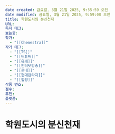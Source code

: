 ```yaml
---
date created: 금요일, 3월 21일 2025, 9:55:59 오전
date modified: 금요일, 3월 21일 2025, 9:59:08 오전
title: 학원도시의 분신천재
URL: 
독자 태그: 
보는중: 
작가:
  - "[[Chenestra]]"
작가 태그:
  - "[[TS]]"
  - "[[버튜버]]"
  - "[[유쾌]]"
  - "[[인터넷방송]]"
  - "[[현대]]"
  - "[[현대판타지]]"
  - "[[힐링]]"
작품 번호: 
점수: 
추천: 
플랫폼: 
---
```


# 학원도시의 분신천재
